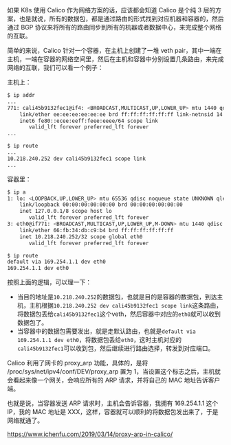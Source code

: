 如果 K8s 使用 Calico 作为网络方案的话，应该都会知道 Calico 是个纯 3 层的方案，也是就说，所有的数据包，都是通过路由的形式找到对应机器和容器的，然后通过 BGP 协议来将所有的路由同步到所有的机器或者数据中心，来完成整个网络的互联。

简单的来说，Calico 针对一个容器，在主机上创建了一堆 veth pair，其中一端在主机，一端在容器的网络空间里，然后在主机和容器中分别设置几条路由，来完成网络的互联，我们可以看一个例子：

主机上：

```bash
$ ip addr
...
771: cali45b9132fec1@if4: <BROADCAST,MULTICAST,UP,LOWER_UP> mtu 1440 qdisc noqueue state UP group default
    link/ether ee:ee:ee:ee:ee:ee brd ff:ff:ff:ff:ff:ff link-netnsid 14
    inet6 fe80::ecee:eeff:feee:eeee/64 scope link
       valid_lft forever preferred_lft forever
...

$ ip route 
...
10.218.240.252 dev cali45b9132fec1 scope link
...
```

容器里：

```bash
$ ip a
1: lo: <LOOPBACK,UP,LOWER_UP> mtu 65536 qdisc noqueue state UNKNOWN qlen 1000
    link/loopback 00:00:00:00:00:00 brd 00:00:00:00:00:00
    inet 127.0.0.1/8 scope host lo
       valid_lft forever preferred_lft forever
3: eth0@if771: <BROADCAST,MULTICAST,UP,LOWER_UP,M-DOWN> mtu 1440 qdisc noqueue state UP
    link/ether 66:fb:34:db:c9:b4 brd ff:ff:ff:ff:ff:ff
    inet 10.218.240.252/32 scope global eth0
       valid_lft forever preferred_lft forever

$ ip route
default via 169.254.1.1 dev eth0
169.254.1.1 dev eth0
```

按照上面的逻辑，可以理一下：

- 当目的地址是`10.218.240.252`的数据包，也就是目的是容器的数据包，到达主机，主机根据`10.218.240.252 dev cali45b9132fec1 scope link`这条路由，将数据包丢给`cali45b9132fec1`这个veth，然后容器中对应的`eth0`就可以收到数据包了。
- 当容器中的数据包需要发出，就是走默认路由，也就是`default via 169.254.1.1 dev eth0`，将数据包丢给`eth0`，这时主机对应的`cali45b9132fec1`可以收到包，然后继续进行路由选择，转发到对应端口。

Calico 利用了网卡的 proxy_arp 功能，具体的，是将 /proc/sys/net/ipv4/conf/DEV/proxy_arp 置为 1，当设置这个标志之后，主机就会看起来像一个网关，会响应所有的 ARP 请求，并将自己的 MAC 地址告诉客户端。

也就是说，当容器发送 ARP 请求时，主机会告诉容器，我拥有 169.254.1.1 这个 IP，我的 MAC 地址是 XXX，这样，容器就可以顺利的将数据包发出来了，于是网络就通了。

https://www.ichenfu.com/2019/03/14/proxy-arp-in-calico/